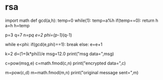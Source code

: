 # rsa

import math
def gcd(a,h):
    temp=0
    while(1):
        temp=a%h
        if(temp==0):
            return h
        a=h
        h=temp

p=3
q=7
n=p*q
e=2
phi=(p-1)*(q-1)

while e<phi:
    if(gcd(e,phi)==1):
        break
    else:
        e=e+1

k=2
d=(1+(k*phi))/e
msg=12.0
print("msg data=",msg)


c=pow(msg,e)
c=math.fmod(c,n)
print("encrypted data=",c)

m=pow(c,d)
m=math.fmod(m,n)
print("original message sent=",m)
